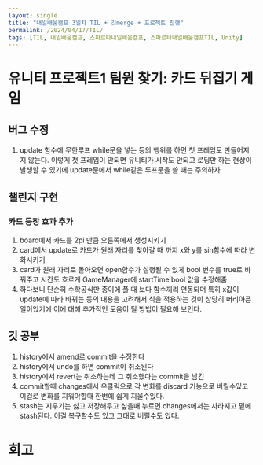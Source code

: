 ```yaml
---
layout: single
title: "내일배움캠프 3일차 TIL + 깃merge + 프로젝트 진행"
permalink: /2024/04/17/TIL/
tags: [TIL, 내일배움캠프, 스파르타내일배움캠프, 스파르타내일배움캠프TIL, Unity]
---
```


# 유니티 프로젝트1 팀원 찾기: 카드 뒤집기 게임
## 버그 수정
1. update 함수에 무한루프 while문을 넣는 등의 행위를 하면 첫 프레임도 만들어지지 않는다. 이렇게 첫 프레임이 안되면 유니티가 시작도 안되고 로딩만 하는 현상이 발생할 수 있기에 update문에서 while같은 루프문을 쓸 때는 주의하자

## 챌린지 구현
### 카드 등장 효과 추가
1. board에서 카드를 2pi 만큼 오른쪽에서 생성시키기
2. card에서 update로 카드가 원래 자리를 찾아갈 때 까지 x와 y를 sin함수에 따라 변화시키기
3. card가 원래 자리로 돌아오면 open함수가 실행될 수 있게 bool 변수를 true로 바꿔주고 시간도 흐르게 GameManager에 startTime bool 값을 수정해줌
4. 하다보니 단순히 수학공식만 종이에 풀 때 보다 함수끼리 연동되며 특히 x값이 update에 따라 바뀌는 등의 내용을 고려해서 식을 적용하는 것이 상당히 머리아픈 일이었기에 이에 대해 추가적인 도움이 될 방법이 필요해 보인다.

## 깃 공부
1. history에서 amend로 commit을 수정한다
2. history에서 undo를 하면 commit이 취소된다
3. history에서 revert는 취소하는데 그 취소했다는 commit을 남긴
4. commit할때 changes에서 우클릭으로 각 변화를 discard 기능으로 버릴수있고 이걸로 변화를 지워야할때 한번에 쉽게 지울수있다.
5. stash는 지우기는 싫고 저장해두고 싶을때 누르면 changes에서는 사라지고 밑에 stash된다. 이걸 복구할수도 있고 그대로 버릴수도 있다.

# 회고
